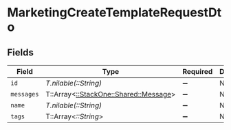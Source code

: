 # MarketingCreateTemplateRequestDto


## Fields

| Field                                                                   | Type                                                                    | Required                                                                | Description                                                             |
| ----------------------------------------------------------------------- | ----------------------------------------------------------------------- | ----------------------------------------------------------------------- | ----------------------------------------------------------------------- |
| `id`                                                                    | *T.nilable(::String)*                                                   | :heavy_minus_sign:                                                      | N/A                                                                     |
| `messages`                                                              | T::Array<[::StackOne::Shared::Message](../../models/shared/message.md)> | :heavy_minus_sign:                                                      | N/A                                                                     |
| `name`                                                                  | *T.nilable(::String)*                                                   | :heavy_minus_sign:                                                      | N/A                                                                     |
| `tags`                                                                  | T::Array<*::String*>                                                    | :heavy_minus_sign:                                                      | N/A                                                                     |